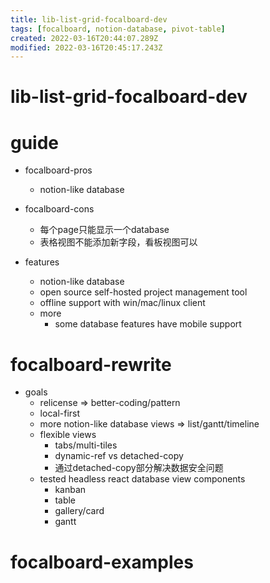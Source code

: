 ```yaml
---
title: lib-list-grid-focalboard-dev
tags: [focalboard, notion-database, pivot-table]
created: 2022-03-16T20:44:07.289Z
modified: 2022-03-16T20:45:17.243Z
---
```


# lib-list-grid-focalboard-dev

# guide

- focalboard-pros
  - notion-like database

- focalboard-cons
  - 每个page只能显示一个database
  - 表格视图不能添加新字段，看板视图可以

- features
  - notion-like database
  - open source self-hosted project management tool
  - offline support with win/mac/linux client
  - more
    - some database features have mobile support
# focalboard-rewrite
- goals
  - relicense => better-coding/pattern
  - local-first
  - more notion-like database views => list/gantt/timeline
  - flexible views
    - tabs/multi-tiles
    - dynamic-ref vs detached-copy
    - 通过detached-copy部分解决数据安全问题
  - tested headless react database view components
    - kanban
    - table
    - gallery/card
    - gantt
# focalboard-examples
